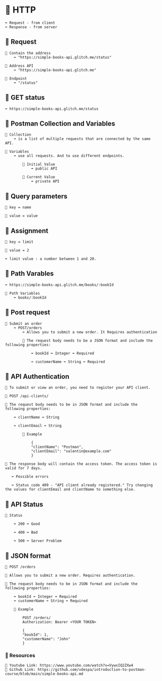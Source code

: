 # 🌟 HTTP

    ➡️ Request - from client
    ➡️ Response - from server

## 🌟 Request

    📌 Contain the address
        ➡️ "https://simple-books-api.glitch.me/status"

    📌 Address API
        ➡️ "https://simple-books-api.glitch.me"

    📌 Endpoint
        ➡️ "/status"

## 🌟 GET status

    ➡️ https://simple-books-api.glitch.me/status

## 🌟 Postman Collection and Variables

    📌 Collection
        ➡️ is a list of multiple requests that are connected by the same API.

    📌 Variables
        ➡️ use all requests. And to use different endpoints.

            📌 Initial Value
                ➡️ public API

            📌 Current Value
                ➡️ private API

## 🌟 Query parameters

    📌 key = name

    📌 value = value

## 🌟 Assignment

    📌 key = limit

    📌 value = 2

    ➡️ limit value : a number between 1 and 20.

## 🌟 Path Varables

    ➡️ https://simple-books-api.glitch.me/books/:bookId

    📌 Path Variables
        ➡️ books/:bookId

## 🌟 Post request

    📌 Submit an order
        ➡️ POST/orders
            ➡️ Allows you to submit a new order. It Requires authentication

            📌 The request body needs to be a JSON format and include the following properties:

                ➡️ bookId ➡️ Integer ➡️ Required

                ➡️ customerName ➡️ String ➡️ Required

## 🌟 API Authentication

    📌 To submit or view an order, you need to register your API client.

    📌 POST /api-clients/

    📌 The request body needs to be in JSON format and include the following properties:

        ➡️ clientName ➡️ String

        ➡️ clientEmail ➡️ String

            📌 Example

                {
                "clientName": "Postman",
                "clientEmail": "valentin@example.com"
                }

    📌 The response body will contain the access token. The access token is valid for 7 days.

       ➡️ Possible errors

       ➡️ Status code 409 - "API client already registered." Try changing the values for clientEmail and clientName to something else.

## 🌟 API Status

    📌 Status

        ➡️ 200 ➡️ Good

        ➡️ 400 ➡️ Bad

        ➡️ 500 ➡️ Server Problem

## 🌟 JSON format

    📌 POST /orders

    📌 Allows you to submit a new order. Requires authentication.

    📌 The request body needs to be in JSON format and include the following properties:

        ➡️ bookId ➡️ Integer ➡️ Required
        ➡️ customerName ➡️ String ➡️ Required

        📌 Example

            POST /orders/
            Authorization: Bearer <YOUR TOKEN>

            {
            "bookId": 1,
            "customerName": "John"
            }

### 🌟 Resources

    🔗 Youtube Link: https://www.youtube.com/watch?v=VywxIQ2ZXw4
    🔗 Github Link: https://github.com/vdespa/introduction-to-postman-course/blob/main/simple-books-api.md
